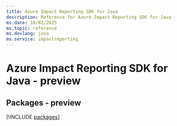 ```yaml
---
title: Azure Impact Reporting SDK for Java
description: Reference for Azure Impact Reporting SDK for Java
ms.date: 10/02/2025
ms.topic: reference
ms.devlang: java
ms.service: impactreporting
---
```

# Azure Impact Reporting SDK for Java - preview
## Packages - preview
[!INCLUDE [packages](impact-reporting-index.md)]